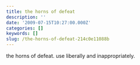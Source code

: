 ```yaml
---
title: the horns of defeat
description: ''
date: '2009-07-15T10:27:00.000Z'
categories: []
keywords: []
slug: /the-horns-of-defeat-214c0e11088b
---
```


the horns of defeat. use liberally and inappropriately.